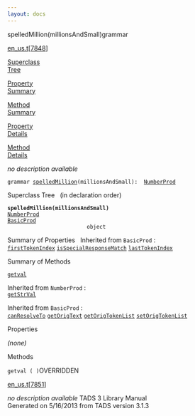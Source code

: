 ```yaml
---
layout: docs
---
```

<span class="title">spelledMillion(millionsAndSmall)</span><span class="type">grammar</span>

[en_us.t](../file/en_us.t.html)\[[7848](../source/en_us.t.html#7848)\]

[Superclass  
Tree](#_SuperClassTree_)

[Property  
Summary](#_PropSummary_)

[Method  
Summary](#_MethodSummary_)

[Property  
Details](#_Properties_)

[Method  
Details](#_Methods_)



*no description available*

`grammar `<span class="gramalt">[`spelledMillion`](../object/spelledMillion.html)`(millionsAndSmall)`</span>` :   `[`NumberProd`](../object/NumberProd.html)



<span id="_SuperClassTree_"></span>



<span class="hdln">Superclass Tree</span>   (in declaration order)



**`spelledMillion(millionsAndSmall)`**  
[`NumberProd`](../object/NumberProd.html)  
[`BasicProd`](../object/BasicProd.html)  
`                         object`  
<span id="_PropSummary_"></span>



<span class="hdln">Summary of Properties</span>  
Inherited from `BasicProd` :  
[`firstTokenIndex`](../object/BasicProd.html#firstTokenIndex) [`isSpecialResponseMatch`](../object/BasicProd.html#isSpecialResponseMatch) [`lastTokenIndex`](../object/BasicProd.html#lastTokenIndex)

<span id="_MethodSummary_"></span>



<span class="hdln">Summary of Methods</span>  



[`getval`](#getval)

Inherited from `NumberProd` :  
[`getStrVal`](../object/NumberProd.html#getStrVal)

Inherited from `BasicProd` :  
[`canResolveTo`](../object/BasicProd.html#canResolveTo) [`getOrigText`](../object/BasicProd.html#getOrigText) [`getOrigTokenList`](../object/BasicProd.html#getOrigTokenList) [`setOrigTokenList`](../object/BasicProd.html#setOrigTokenList)

<span id="_Properties_"></span>



<span class="hdln">Properties</span>  



*(none)* <span id="_Methods_"></span>



<span class="hdln">Methods</span>  



<span id="getval"></span>

`getval ( )`<span class="rem">OVERRIDDEN</span>

[en_us.t](../file/en_us.t.html)\[[7851](../source/en_us.t.html#7851)\]



*no description available*
TADS 3 Library Manual  
Generated on 5/16/2013 from TADS version 3.1.3


